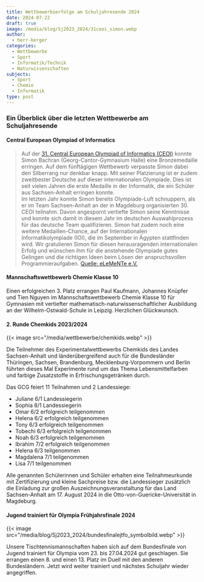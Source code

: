 ```yaml
---
title: Wettbewerbserfolge am Schuljahresende 2024
date: 2024-07-22
draft: true
image: /media/blog/Sj2023_2024/31ceoi_simon.webp
author:
  - herr-berger
categories:
  - Wettbewerbe
  - Sport
  - Informatik/Technik
  - Naturwissenschaften
subjects:
  - Sport
  - Chemie
  - Informatik
type: post
---
```

### Ein Überblick über die letzten Wettbewerbe am Schuljahresende

#### Central European Olympiad of Informatics

> Auf der [31. Central European Olympiad of Informatics (CEOI)](https://ceoi2024.fi.muni.cz/) konnte Simon Bachran (Georg-Cantor-Gymnasium Halle) eine Bronzemedaille erringen. Auf dem fünftägigen Wettbewerb verpasste Simon dabei den Silberrang nur denkbar knapp. Mit seiner Platzierung ist er zudem zweitbester Deutsche auf dieser internationalen Olympiade. Dies ist seit vielen Jahren die erste Medaille in der Informatik, die ein Schüler aus Sachsen-Anhalt erringen konnte.  
> Im letzten Jahr konnte Simon bereits Olympiade-Luft schnuppern, als er im Team Sachsen-Anhalt an der in Magdeburg organisierten 30. CEOI teilnahm. Davon angespornt vertiefte Simon seine Kenntnisse und konnte sich damit in diesem Jahr im deutschen Auswahlprozess für das deutsche Team qualifizieren. Simon hat zudem noch eine weitere Medaillen-Chance, auf der Internationalen Informatikolympiade (IOI), die im September in Ägypten stattfinden wird. Wir gratulieren Simon für diesen herausragenden internationalen Erfolg und wünschen ihm für die anstehende Olympiade gutes Gelingen und die richtigen Ideen beim Lösen der anspruchsvollen Programmieraufgaben. [Quelle: eLeMeNTe e.V.](https://www.elemente.org/2024/06/bronzemedaille-auf-der-central-european-olympiad-of-informatics/)

#### Mannschaftswettbewerb Chemie Klasse 10

Einen erfolgreichen 3. Platz errangen Paul Kaufmann, Johannes Knüpfer und Tien Nguyen im Mannschaftswettbewerb Chemie Klasse 10 für Gymnasien mit vertiefter mathematisch-naturwissenschaftlicher Ausbildung an der Wilhelm-Ostwald-Schule in Leipzig. Herzlichen Glückwunsch. 

#### 2. Runde Chemkids 2023/2024



{{< image src="/media/wettbewerbe/chemkids.webp" >}}



Die Teilnehmer des Experimentalwettbewerbs Chemkids des Landes Sachsen-Anhalt und länderübergreifend auch für die Bundesländer Thüringen, Sachsen, Brandenburg, Mecklenburg-Vorpommern und Berlin führten dieses Mal Experimente rund um das Thema Lebensmittelfarben und farbige Zusatzstoffe in Erfrischungsgetränken durch. 

Das GCG feiert 11 Teilnahmen und 2 Landessiege:

- Juliane 6/1 Landessiegerin
- Sophia 8/1 Landessiegerin
- Omar 6/2 erfolgreich teilgenommen
- Helena 6/2 erfolgreich teilgenommen
- Tony 6/3 erfolgreich teilgenommen
- Tobechi 6/3 erfolgreich teilgenommen
- Noah 6/3 erfolgreich teilgenommen
- Ibrahim 7/2 erfolgreich teilgenommen
- Helena 6/3 teilgenommen
- Magdalena 7/1  teilgenommen
- Lisa 7/1 teilgenommen 

Alle genannten Schülerinnen und Schüler erhalten eine Teilnahmeurkunde mit Zertifizierung und kleine Sachpreise bzw. die Landessieger zusätzlich die Einladung zur großen Auszeichnungsveranstaltung für das Land Sachsen-Anhalt am 17. August 2024 in die Otto-von-Guericke-Universität in Magdeburg. 

#### Jugend trainiert für Olympia Frühjahrsfinale 2024 



{{< image src="/media/blog/Sj2023_2024/bundesfinalejtfo_symbolbild.webp" >}}



Unsere Tischtennismannschaften haben sich auf dem Bundesfinale von Jugend trainiert für Olympia vom 23. bis 27.04.2024 gut geschlagen. Sie errangen einen 8. und einen 13. Platz im Duell mit den anderen Bundesländern. Jetzt wird weiter trainiert und nächstes Schuljahr wieder angegriffen.




